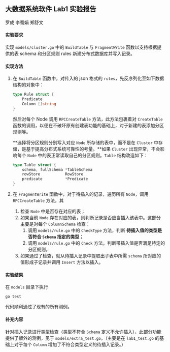 ## 大数据系统软件 Lab1 实验报告

罗成  李蜀娟  郑舒文

#### 实验要求

实现 `models/cluster.go` 中的 `BuildTable` 与 `FragmentWrite` 函数以支持根据提供的表 schema 和分区规则 rules 新建分布式数据库并写入记录。



#### 实现方法

1. 在 `BuildTable` 函数中，对传入的 json 格式的 `rules`，先反序列化至如下数据结构的对象中：

    ```go
    type Rule struct {
    	Predicate
    	Column []string
    }
    ```

    然后对每个 Node 调用 `RPCCreateTable` 方法，此方法包裹着对 `CreateTable` 函数的调用，以便在不破坏原有创建表功能的基础上，对于新建的表添加分区规则等。

    **选择将分区规则分别写入对应 `Node` 所存储的表中，而不是在 `Cluster` 中存储，是基于提高分布式系统可靠性的考量。**如果 `Cluster` 出现异常，不会影响每个 `Node` 中的表正常读取自己的分区规则。`Table` 结构改造如下：

    ```go
    type Table struct {
    	schema, fullSchema *TableSchema
    	rowStore           RowStore
    	predicate          *Predicate
    }
    ```

2. 在 `FragmentWrite` 函数中，对于待插入的记录，遍历所有 `Node`，调用 `RPCCreateTable` 方法，其

    1. 检查 `Node` 中是否存在对应的表；
    2. 如果当前 `Node` 存在对应的表，则判断记录是否应当插入该表中。这部分主要是对每个 `ColumnSchema` 检查：
        1. 调用 `models/rule.go` 中的 `CheckType` 方法，判断 **待插入值的类型是否符合 `Schema` 指定的类型**；
        2. 调用 `models/rule.go` 中的 `Check` 方法，判断带插入值是否满足特定的分区规则。
    3. 如果通过了检查，就从待插入记录中提取出子表中所需 `schema` 所对应的值形成子记录并调用 `Insert` 方法以插入。



#### 实验结果

在 `models` 目录下执行

```shell
go test
```

代码顺利通过了现有的所有测例。



#### 补充内容

针对插入记录进行类型检查（类型不符合 `Schema` 定义不允许插入），此部分功能提供了额外的测例，见于 `models/extra_test.go`。（主要是在 `lab1_test.go` 的基础上对于每个 `Column` 增加了不符合类型定义的待插入记录。）